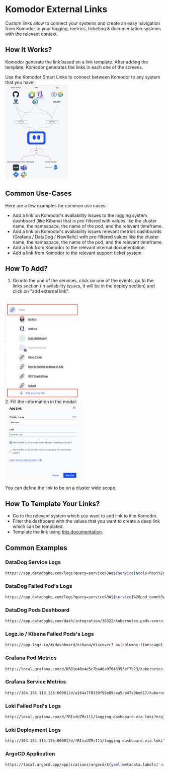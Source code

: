 # Komodor External Links

Custom links allow to connect your systems and create an easy navigation from Komodor to your logging, metrics, ticketing & documentation systems with the relevant context.

## How It Works?

Komodor generate the link based on a link template. After adding the template, Komodor generates the links in each one of the screens.

Use the Komodor Smart Links to connect between Komodor to any system that you have!
<br>
<img title="example" src="./img/komodor-connectivity.png" width="200" height="300  ">

## Common Use-Cases

Here are a few examples for common use cases:

- Add a link on Komodor's availability issues to the logging system dashboard (like Kibana) that is pre-filtered with values like the cluster name, the namespace, the name of the pod, and the relevant timeframe. 
- Add a link on Komodor's availability issues relevant metrics dashboards (Grafana / DataDog / NewRelic) with pre-filtered values like the cluster name, the namespace, the name of the pod, and the relevant timeframe.
- Add a link from Komodor to the relevant internal documentation.
- Add a link from Komodor to the relevant support ticket system.

## How To Add?
1. Go into the one of the services, click on one of the events, go to the links section (in avilability issues, it will be in the deploy section) and click on "add external link".
<br>
<img title="example" src="./img/add-external-link.png" width="240" height="300">
<br>
2. Fill the information in the modal:
<br>
<img title="example" src="./img/external-link-wizard.png" width="240" height="240  ">

You can define the link to be on a cluster wide scope.

## How To Template Your Links?
- Go to the relevant system which you want to add link to it in Komodor.
- Filter the dashboard with the values that you want to create a deep link which can be templated.
- Template the link using [this documentation](/Learn/Annotations.html#how_2).

## Common Examples

### DataDog Service Logs
``` bash
https://app.datadoghq.com/logs?query=service%3Ae${service}&cols=host%2Cservice&index=%2A&messageDisplay=inline&stream_sort=desc&viz=timeseries&from_ts=${epochStart}&to_ts=${epochEnd}&live=true
```

### DataDog Failed Pod's Logs
``` bash
https://app.datadoghq.com/logs?query=service%3A${service}%20pod_name%3A${failedPod}&cols=service&index=%2A&messageDisplay=inline&stream_sort=time%2Cdesc&viz=stream&from_ts=${epochStart}&to_ts=${epochEnd}&live=false
```

### DataDog Pods Dashboard
``` bash
https://app.datadoghq.com/dash/integration/30322/kubernetes-pods-overview?tpl_var_cluster=${cluster}&tpl_var_deployment=${service}&tpl_var_namespace=${namespace}&from_ts=${epochStart}&to_ts=${epochEnd}&live=true
```

### Logz.io / Kibana Failed Pods's Logs
``` bash
https://app.logz.io/#/dashboard/kibana/discover?_a=(columns:!(message),filters:!(),index:'logzioCustomerIndex*',interval:auto,query:(language:lucene,query:'params.kubernetes.pod_name%20%3D%20${failedPod}'),sort:!(!('@timestamp',desc)))&_g=(filters:!(),refreshInterval:(pause:!t,value:0),time:(from:'${timestempStart=yyyy-MM-dd'T'HH:mm:ss.SSS}Z',to:'${timestempEnd=yyyy-MM-dd'T'HH:mm:ss.SSS}Z'))&accountIds=138818&switchToAccountId=138818
```

### Grafana Pod Metrics
``` bash
http://local.grafana.com/d/6581e46e4e5c7ba40a07646395ef7b23/kubernetes-compute-resources-pod?orgId=1&var-datasource=default&var-cluster=&var-namespace=$(namespace}&var-pod=${failedPod}&from={epochStart}&to=${epochEnd}
```

### Grafana Service Metrics
``` bash
http://104.154.113.136:60001/d/a164a7f0339f99e89cea5cb47e9be617/kubernetes-compute-resources-workload?orgId=1&var-datasource=default&var-cluster=&var-namespace=${namespace}&var-type=deployment&var-workload=${service}&from=${epochStart}&to=${epochEnd}
```

### Loki Failed Pod's Logs
``` bash
http://local.grafana.com/d/fRIvzUZMz111/logging-dashboard-via-loki?orgId=1&var-container=${yaml[spec.template.spec.containers[0].name]}&var-pod=${failedPod}&var-stream=All&var-searchable_pattern=&from=${epochStart}&to=${epochEnd}
```

### Loki Deployment Logs
``` bash
http://104.154.113.136:60001/d/fRIvzUZMz111/logging-dashboard-via-loki?orgId=1&refresh=5s&var-container=${yaml[spec.template.spec.containers[0].name]}&var-pod=All&var-stream=All&var-searchable_pattern=&from=${epochStart}&to=${epochEnd}
```

### ArgoCD Application
``` bash
https://local.argocd.app/applications/argocd/${yaml[metadata.labels['argocd.argoproj.io/instance']]}?view=tree
```

